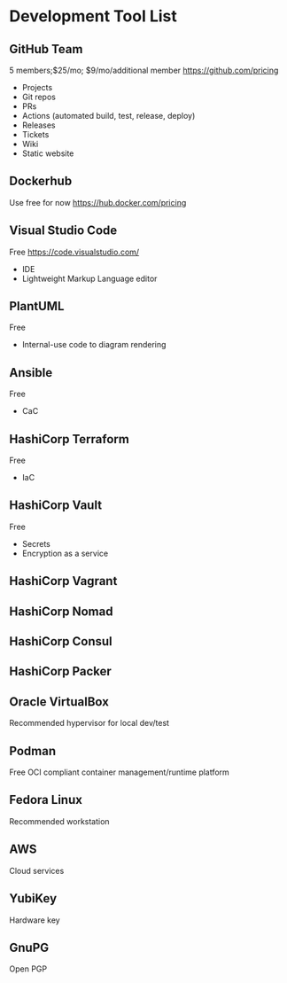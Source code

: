 # Development Tool List

## GitHub Team
5 members;$25/mo; $9/mo/additional member
https://github.com/pricing
* Projects
* Git repos
* PRs
* Actions (automated build, test, release, deploy)
* Releases
* Tickets
* Wiki
* Static website

## Dockerhub
Use free for now
https://hub.docker.com/pricing

## Visual Studio Code
Free
https://code.visualstudio.com/
* IDE
* Lightweight Markup Language editor

## PlantUML
Free
* Internal-use code to diagram rendering

## Ansible
Free
* CaC

## HashiCorp Terraform
Free
* IaC

## HashiCorp Vault
Free
* Secrets
* Encryption as a service

## HashiCorp Vagrant

## HashiCorp Nomad

## HashiCorp Consul

## HashiCorp Packer

## Oracle VirtualBox
Recommended hypervisor for local dev/test

## Podman
Free
OCI compliant container management/runtime platform

## Fedora Linux
Recommended workstation

## AWS
Cloud services

## YubiKey
Hardware key

## GnuPG
Open PGP
